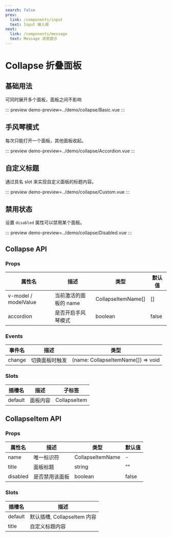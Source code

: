 ```yaml
---
search: false
prev:
  link: /components/input
  text: Input 输入框
next:
  link: /components/message
  text: Message 消息提示
---
```


# Collapse 折叠面板

## 基础用法

可同时展开多个面板，面板之间不影响

::: preview
demo-preview=../demo/collapse/Basic.vue
:::

## 手风琴模式

每次只能打开一个面板，其他面板收起。

::: preview
demo-preview=../demo/collapse/Accordion.vue
:::

## 自定义标题

通过具名 slot 来实现自定义面板的标题内容。

::: preview
demo-preview=../demo/collapse/Custom.vue
:::

## 禁用状态

设置 `disabled` 属性可以禁用某个面板。

::: preview
demo-preview=../demo/collapse/Disabled.vue
:::

## Collapse API

### Props

| 属性名               | 描述                  | 类型               | 默认值 |
| -------------------- | --------------------- | ------------------ | ------ |
| v-model / modelValue | 当前激活的面板的 name | CollapseItemName[] | []     |
| accordion            | 是否开启手风琴模式    | boolean            | false  |

### Events

| 事件名 | 描述           | 类型                               |
| ------ | -------------- | ---------------------------------- |
| change | 切换面板时触发 | (name: CollapseItemName[]) => void |

### Slots

| 插槽名  | 描述     | 子标签       |
| ------- | -------- | ------------ |
| default | 面板内容 | CollapseItem |

## CollapseItem API

### Props

| 属性名   | 描述           | 类型             | 默认值 |
| -------- | -------------- | ---------------- | ------ |
| name     | 唯一标识符     | CollapseItemName | -      |
| title    | 面板标题       | string           | ""     |
| disabled | 是否禁用该面板 | boolean          | false  |

### Slots

| 插槽名  | 描述                        |
| ------- | --------------------------- |
| default | 默认插槽, CollapseItem 内容 |
| title   | 自定义标题内容              |

